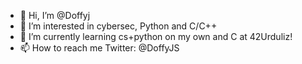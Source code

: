 - 👋 Hi, I’m @Doffyj
- 👀 I’m interested in cybersec, Python and C/C++
- 🌱 I’m currently learning cs+python on my own and C at 42Urduliz!
- 📫 How to reach me Twitter: @DoffyJS


<!---
Doffyj/Doffyj is a ✨ special ✨ repository because its `README.md` (this file) appears on your GitHub profile.
You can click the Preview link to take a look at your changes.
--->
